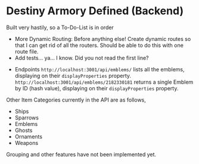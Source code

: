 # Destiny Armory Defined (Backend)

Built very hastily, so a To-Do-List is in order

- More Dynamic Routing: Before anything else! Create dynamic routes so that I can get rid of all the routers. Should be able to do this with one route file.
- Add tests... ya... I know. Did you not read the first line?

* Endpoints
  `http://localhost:3001/api/emblems/` lists all the emblems, displaying on their `displayProperties` property.
  `http://localhost:3001/api/emblems/2182330181` returns a single Emblem by ID (hash value), displaying on their `displayProperties` property.

Other Item Categories currently in the API are as follows,

- Ships
- Sparrows
- Emblems
- Ghosts
- Ornaments
- Weapons

Grouping and other features have not been implemented yet.
